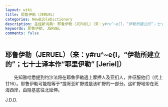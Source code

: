 ```yaml
---
layout: wiki
title: 耶鲁伊勒（JERUEL）
categories: NewBibleDictionary
description: 圣经新词典: 耶鲁伊勒（JERUEL）（来：y#ru^~e{l，“伊勒所建立的”；七十士译本作“耶里伊勒” [Jeriel]）
keywords: 耶鲁伊勒, JERUEL
comments: false
---
```


## 耶鲁伊勒（JERUEL）（来：y#ru^~e{l，“伊勒所建立的”；七十士译本作“耶里伊勒” [Jeriel]）

　　先知雅哈悉提到约沙法将在耶鲁伊勒遇上摩押人及亚扪人，并征服他们（代上廿16）。耶鲁伊勒可能相等于*提哥亚旷野或是该旷野的一部分。这旷野地带在死海西岸，由隐基底往北延伸。

J.D.D.








